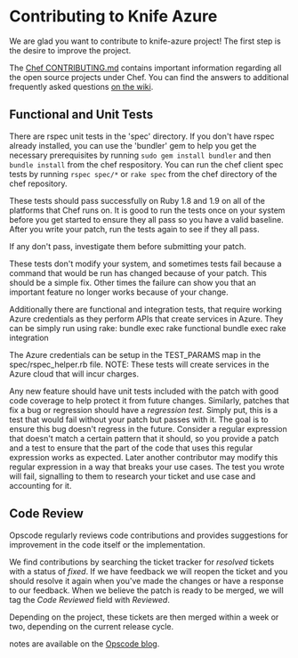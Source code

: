 # Contributing to Knife Azure

We are glad you want to contribute to knife-azure project! The first step is the desire to improve the project.

The [Chef CONTRIBUTING.md](https://github.com/opscode/chef/blob/master/CONTRIBUTING.md) contains important information regarding all the open source projects under Chef.
You can find the answers to additional frequently asked questions [on the wiki](http://wiki.opscode.com/display/chef/How+to+Contribute).


## Functional and Unit Tests

There are rspec unit tests in the 'spec' directory. If you don't have rspec already installed, you can use the 'bundler'
gem to help you get the necessary prerequisites by running `sudo gem install bundler` and then `bundle install` from
the chef respository. You can run the chef client spec tests by running `rspec spec/*` or `rake spec` from the chef
directory of the chef repository.

These tests should pass successfully on Ruby 1.8 and 1.9 on all of the platforms that Chef runs on. It is good to run the tests
once on your system before you get started to ensure they all pass so you have a valid baseline. After you write your patch,
run the tests again to see if they all pass.

If any don't pass, investigate them before submitting your patch.

These tests don't modify your system, and sometimes tests fail because a command that would be run has changed because of your
patch. This should be a simple fix. Other times the failure can show you that an important feature no longer works because of
your change.

Additionally there are functional and integration tests, that require working Azure credentials as they perform APIs that create services in Azure. They can be simply run using rake:
    bundle exec rake functional
    bundle exec rake integration

The Azure credentials can be setup in the TEST_PARAMS map in the spec/rspec_helper.rb file.
NOTE: These tests will create services in the Azure cloud that will incur charges.

Any new feature should have unit tests included with the patch with good code coverage to help protect it from future changes.
Similarly, patches that fix a bug or regression should have a _regression test_. Simply put, this is a test that would fail
without your patch but passes with it. The goal is to ensure this bug doesn't regress in the future. Consider a regular
expression that doesn't match a certain pattern that it should, so you provide a patch and a test to ensure that the part
of the code that uses this regular expression works as expected. Later another contributor may modify this regular expression
in a way that breaks your use cases. The test you wrote will fail, signalling to them to research your ticket and use case
and accounting for it.

## Code Review

Opscode regularly reviews code contributions and provides suggestions for improvement in the code itself or the implementation.

We find contributions by searching the ticket tracker for _resolved_ tickets with a status of _fixed_. If we have feedback we will
reopen the ticket and you should resolve it again when you've made the changes or have a response to our feedback. When we believe
the patch is ready to be merged, we will tag the _Code Reviewed_ field with _Reviewed_.

Depending on the project, these tickets are then merged within a week or two, depending on the current release cycle.

notes are available on the [Opscode blog](http://www.opscode.com/blog).
